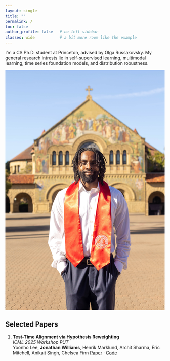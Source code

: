 ```yaml
---
layout: single
title: ""
permalink: /
toc: false
author_profile: false   # no left sidebar
classes: wide           # a bit more room like the example
---
```



<div class="about-grid">
  <div class="about-text">

I’m a CS Ph.D. student at Princeton, advised by Olga Russakovsky. My general research intrests lie in self-supervised learning, multimodal learning, time series foundation models, and distribution robustness.

  </div>

  <div class="about-photo">
    <img src="/assets/images/headshot.jpg" alt="Jonathan Williams">
  </div>
</div>



## Selected Papers

1. **Test-Time Alignment via Hypothesis Reweighting**  
   *ICML 2025 Workshop PUT*  
   Yoonho Lee, **Jonathan Williams**, Henrik Marklund, Archit Sharma, Eric Mitchell, Anikait Singh, Chelsea Finn
   [Paper](#) · [Code](#)
